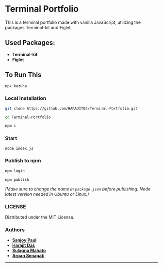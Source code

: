 # Terminal Portfolio

This is a terminal portfolio made with vanilla JavaScript, utilizing the packages Terminal-kit and Figlet.

## Used Packages:

- **Terminal-kit**
- **Figlet**

## To Run This
```bash
npx kazuha
```

### Local Installation
```bash
git clone https://github.com/HARAJIT05/Terminal-Portfolio.git
```
```bash
cd Terminal-Portfolio
```
```bash
npm i
```

### Start

```bash
node index.js
```

### Publish to npm
```bash
npm login
```
```bash
npm publish
```
*(Make sure to change the name in `package.json` before publishing. Node latest version needed in Ubuntu or Linux.)*

### LICENSE
Distributed under the MIT License.

### Authors
- **[Sanjoy Paul](https://github.com/SANJOY-PAUL-0981)**
- **[Harajit Das](https://github.com/HARAJIT05)**
- **[Sulagna Mahato](https://github.com/SulagnaMahato)**
- **[Arpan Senapati](https://github.com/senapati5)**
---
